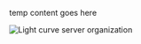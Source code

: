 temp content goes here

![Light curve server organization](/doc-static/lcserver-block-diagram.png "Light curve server organization")
